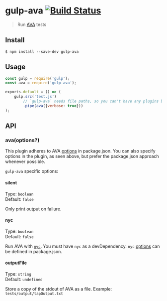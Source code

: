 # gulp-ava [![Build Status](https://travis-ci.org/avajs/gulp-ava.svg?branch=master)](https://travis-ci.org/avajs/gulp-ava)

> Run [AVA](https://ava.li) tests


## Install

```
$ npm install --save-dev gulp-ava
```


## Usage

```js
const gulp = require('gulp');
const ava = require('gulp-ava');

exports.default = () => (
	gulp.src('test.js')
		// `gulp-ava` needs file paths, so you can't have any plugins before it
		.pipe(ava({verbose: true}))
);
```


## API

### ava(options?)

This plugin adheres to AVA [options](https://github.com/avajs/ava#configuration) in package.json. You can also specify options in the plugin, as seen above, but prefer the package.json approach whenever possible.

`gulp-ava` specific options:

#### silent

Type: `boolean`<br>
Default: `false`

Only print output on failure.

#### nyc

Type: `boolean`<br>
Default: `false`

Run AVA with [`nyc`](https://github.com/istanbuljs/nyc). You must have `nyc` as a devDependency. `nyc` [options](https://github.com/istanbuljs/nyc#configuring-nyc) can be defined in package.json.

#### outputFile

Type: `string`<br>
Default: `undefined`

Store a copy of the stdout of AVA as a file. Example: `tests/output/tapOutput.txt`
